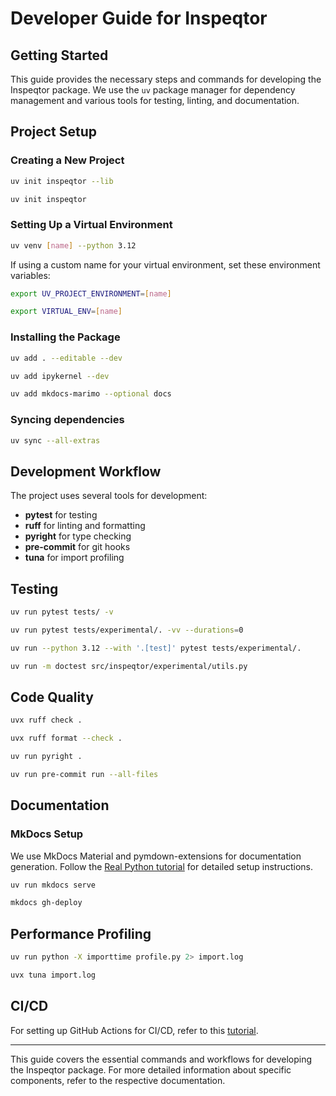# Developer Guide for Inspeqtor

## Getting Started

This guide provides the necessary steps and commands for developing the Inspeqtor package. We use the `uv` package manager for dependency management and various tools for testing, linting, and documentation.

## Project Setup

### Creating a New Project

```bash title="Create a library project"
uv init inspeqtor --lib
```

```bash title="Create an application project"
uv init inspeqtor
```

### Setting Up a Virtual Environment

```bash title="Create a virtual environment with Python 3.12"
uv venv [name] --python 3.12
```

If using a custom name for your virtual environment, set these environment variables:

```bash title="Set environment variable for custom venv name"
export UV_PROJECT_ENVIRONMENT=[name]
```

```bash title="Set VIRTUAL_ENV environment variable"
export VIRTUAL_ENV=[name]
```

### Installing the Package

```bash title="Install the package in development mode"
uv add . --editable --dev
```

```bash title="Install Jupyter integration"
uv add ipykernel --dev
```

```bash title="Intall dependency in optional docs group"
uv add mkdocs-marimo --optional docs
```

### Syncing dependencies

```bash title="Install all optional dependencies"
uv sync --all-extras
```

## Development Workflow

The project uses several tools for development:

- **pytest** for testing
- **ruff** for linting and formatting
- **pyright** for type checking
- **pre-commit** for git hooks
- **tuna** for import profiling

## Testing

```bash title="Basic test run"
uv run pytest tests/ -v
```

```bash title="Test experimental module with detailed output"
uv run pytest tests/experimental/. -vv --durations=0
```

```bash title="Test with specific Python version"
uv run --python 3.12 --with '.[test]' pytest tests/experimental/.
```

```bash title="Test docstrings"
uv run -m doctest src/inspeqtor/experimental/utils.py
```

## Code Quality

```bash title="Run linting with Ruff"
uvx ruff check .
```

```bash title="Check code formatting"
uvx ruff format --check .
```

```bash title="Run type checking with Pyright"
uv run pyright .
```

```bash title="Run pre-commit hooks"
uv run pre-commit run --all-files
```

## Documentation

### MkDocs Setup

We use MkDocs Material and pymdown-extensions for documentation generation. Follow the [Real Python tutorial](https://realpython.com/python-project-documentation-with-mkdocs/#step-4-prepare-your-documentation-with-mkdocs) for detailed setup instructions.

```bash title="Serve documentation locally"
uv run mkdocs serve
```

```bash title="Deploy to GitHub Pages"
mkdocs gh-deploy
```

## Performance Profiling

```bash title="Generate import profile"
uv run python -X importtime profile.py 2> import.log
```

```bash title="Visualize import profile"
uvx tuna import.log
```

## CI/CD

For setting up GitHub Actions for CI/CD, refer to this [tutorial](https://www.youtube.com/watch?v=Y6D2XaFV3Cc).

---

This guide covers the essential commands and workflows for developing the Inspeqtor package. For more detailed information about specific components, refer to the respective documentation.
